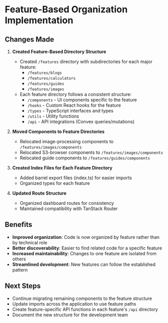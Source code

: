 # Feature-Based Organization Implementation

## Changes Made

1. **Created Feature-Based Directory Structure**
   - Created `/features` directory with subdirectories for each major feature:
     - `/features/blogs`
     - `/features/calculators`
     - `/features/guides`
     - `/features/images`
   - Each feature directory follows a consistent structure:
     - `/components` - UI components specific to the feature
     - `/hooks` - Custom React hooks for the feature
     - `/types` - TypeScript interfaces and types
     - `/utils` - Utility functions
     - `/api` - API integrations (Convex queries/mutations)

2. **Moved Components to Feature Directories**
   - Relocated image-processing components to `/features/images/components`
   - Relocated S3-browser components to `/features/images/components`
   - Relocated guide components to `/features/guides/components`

3. **Created Index Files for Each Feature Directory**
   - Added barrel export files (index.ts) for easier imports
   - Organized types for each feature

4. **Updated Route Structure**
   - Organized dashboard routes for consistency
   - Maintained compatibility with TanStack Router

## Benefits

- **Improved organization**: Code is now organized by feature rather than by technical role
- **Better discoverability**: Easier to find related code for a specific feature
- **Increased maintainability**: Changes to one feature are isolated from others
- **Streamlined development**: New features can follow the established pattern

## Next Steps

- Continue migrating remaining components to the feature structure
- Update imports across the application to use feature paths
- Create feature-specific API functions in each feature's `/api` directory
- Document the new structure for the development team 